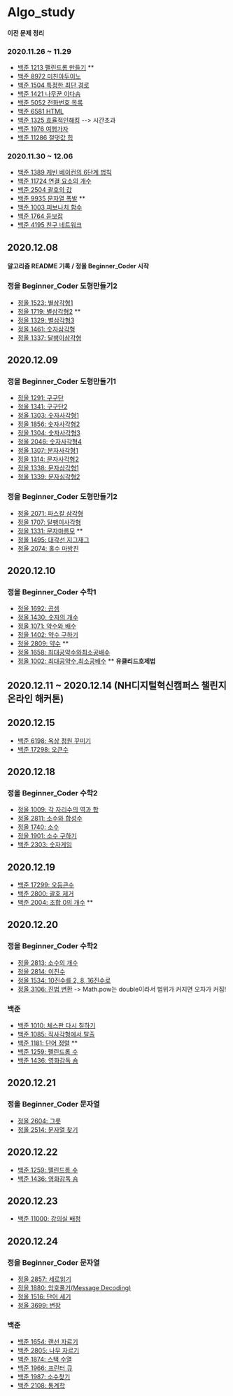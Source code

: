 # Algo_study

#### 이전 문제 정리

### 2020.11.26 ~ 11.29

- [백준 1213 팰린드롬 만들기](https://www.acmicpc.net/problem/1213) \*\*
- [백준 8972 미친아두이노](https://www.acmicpc.net/problem/8972)
- [백준 1504 특정한 최단 경로](https://www.acmicpc.net/problem/1504)
- [백준 1421 나무꾼 이다솜](https://www.acmicpc.net/problem/1421)
- [백준 5052 전화번호 목록](https://www.acmicpc.net/problem/5052)
- [백준 6581 HTML](https://www.acmicpc.net/problem/6581)
- [백준 1325 효율적인해킹](https://www.acmicpc.net/problem/1325) --> 시간초과
- [백준 1976 여행가자](https://www.acmicpc.net/problem/1976)
- [백준 11286 절댓값 힙](https://www.acmicpc.net/problem/11286)

### 2020.11.30 ~ 12.06

- [백준 1389 케빈 베이컨의 6단계 법칙](https://www.acmicpc.net/problem/1389)
- [백준 11724 연결 요소의 개수](https://www.acmicpc.net/problem/11724)
- [백준 2504 괄호의 값](https://www.acmicpc.net/problem/2504)
- [백준 9935 문자열 폭발](https://www.acmicpc.net/problem/9935) \*\*
- [백준 1003 피보나치 함수](https://www.acmicpc.net/problem/1003)
- [백준 1764 듣보잡](https://www.acmicpc.net/problem/1764)
- [백준 4195 친구 네트워크](https://www.acmicpc.net/problem/4195)

## 2020.12.08

#### 알고리즘 README 기록 / 정올 Beginner_Coder 시작

### 정올 Beginner_Coder 도형만들기2

- [정올 1523: 별삼각형1](http://www.jungol.co.kr/bbs/board.php?bo_table=pbank&wr_id=795&sca=2020)
- [정올 1719: 별삼각형2](http://www.jungol.co.kr/bbs/board.php?bo_table=pbank&wr_id=992&sca=2020) \*\*
- [정올 1329: 별삼각형3](http://www.jungol.co.kr/bbs/board.php?bo_table=pbank&wr_id=608&sca=2020)
- [정올 1461: 숫자삼각형](http://www.jungol.co.kr/bbs/board.php?bo_table=pbank&wr_id=914&sca=2020)
- [정올 1337: 달팽이삼각형](http://www.jungol.co.kr/bbs/board.php?bo_table=pbank&wr_id=609&sca=2020)

## 2020.12.09

### 정올 Beginner_Coder 도형만들기1

- [정올 1291: 구구단](http://www.jungol.co.kr/bbs/board.php?bo_table=pbank&wr_id=574&sca=2010)
- [정올 1341: 구구단2](http://www.jungol.co.kr/bbs/board.php?bo_table=pbank&wr_id=2076&sca=2010)
- [정올 1303: 숫자사각형1](http://www.jungol.co.kr/bbs/board.php?bo_table=pbank&wr_id=2069&sca=2010)
- [정올 1856: 숫자사각형2](http://www.jungol.co.kr/bbs/board.php?bo_table=pbank&wr_id=1129&sca=2010)
- [정올 1304: 숫자사각형3](http://www.jungol.co.kr/bbs/board.php?bo_table=pbank&wr_id=2070&sca=2010)
- [정올 2046: 숫자사각형4](http://www.jungol.co.kr/bbs/board.php?bo_table=pbank&wr_id=1316&sca=2010)
- [정올 1307: 문자사각형1](http://www.jungol.co.kr/bbs/board.php?bo_table=pbank&wr_id=2071&sca=2010)
- [정올 1314: 문자사각형2](http://www.jungol.co.kr/bbs/board.php?bo_table=pbank&wr_id=2072&sca=2010)
- [정올 1338: 문자삼각형1](http://www.jungol.co.kr/bbs/board.php?bo_table=pbank&wr_id=2074&sca=2010)
- [정올 1339: 문자심각형2](http://www.jungol.co.kr/bbs/board.php?bo_table=pbank&wr_id=2075&sca=2010)

### 정올 Beginner_Coder 도형만들기2

- [정올 2071: 파스칼 삼각형](http://www.jungol.co.kr/bbs/board.php?bo_table=pbank&wr_id=1335&sca=2020)
- [정올 1707: 달팽이사각형](http://www.jungol.co.kr/bbs/board.php?bo_table=pbank&wr_id=980&sca=2020)
- [정올 1331: 문자마름모](http://www.jungol.co.kr/bbs/board.php?bo_table=pbank&wr_id=2073&sca=2020) \*\*
- [정올 1495: 대각선 지그재그](http://www.jungol.co.kr/bbs/board.php?bo_table=pbank&wr_id=767&sca=2020)
- [정올 2074: 홀수 마방진](http://www.jungol.co.kr/bbs/board.php?bo_table=pbank&wr_id=1338&sca=2020)

## 2020.12.10

### 정올 Beginner_Coder 수학1

- [정올 1692: 곱셈](http://www.jungol.co.kr/bbs/board.php?bo_table=pbank&wr_id=965&sca=2030)
- [정올 1430: 숫자의 개수](http://www.jungol.co.kr/bbs/board.php?bo_table=pbank&wr_id=706&sca=2030)
- [정올 1071: 약수와 배수](http://www.jungol.co.kr/bbs/board.php?bo_table=pbank&wr_id=351&sca=2030)
- [정올 1402: 약수 구하기](http://www.jungol.co.kr/bbs/board.php?bo_table=pbank&wr_id=678&sca=2030)
- [정올 2809: 약수](http://www.jungol.co.kr/bbs/board.php?bo_table=pbank&wr_id=450&sca=2030) \*\*
- [정올 1658: 최대공약수와최소공배수](http://www.jungol.co.kr/bbs/board.php?bo_table=pbank&wr_id=931&sca=2030)
- [정올 1002: 최대공약수,최소공배수](http://www.jungol.co.kr/bbs/board.php?bo_table=pbank&wr_id=281&sca=2030) \*\* **유클리드호제법**

## 2020.12.11 ~ 2020.12.14 (NH디지털혁신캠퍼스 챌린지 온라인 해커톤)

## 2020.12.15

- [백준 6198: 옥상 정원 꾸미기](https://www.acmicpc.net/problem/6198)
- [백준 17298: 오큰수](https://www.acmicpc.net/problem/17298)

## 2020.12.18

### 정올 Beginner_Coder 수학2

- [정올 1009: 각 자리수의 역과 합](http://jungol.co.kr/bbs/board.php?bo_table=pbank&wr_id=288&sca=2040)
- [정올 2811: 소수와 합성수](http://jungol.co.kr/bbs/board.php?bo_table=pbank&wr_id=452&sca=2040)
- [정올 1740: 소수](http://jungol.co.kr/bbs/board.php?bo_table=pbank&wr_id=1013&sca=2040)
- [정올 1901: 소수 구하기](http://jungol.co.kr/bbs/board.php?bo_table=pbank&wr_id=1174&sca=2040)
- [백준 2303: 숫자게임](https://www.acmicpc.net/problem/2303)

## 2020.12.19

- [백준 17299: 오등큰수](https://www.acmicpc.net/problem/17299)
- [백준 2800: 괄호 제거](https://www.acmicpc.net/problem/2800)
- [백준 2004: 조합 0의 개수](https://www.acmicpc.net/problem/2004) \*\*

## 2020.12.20
### 정올 Beginner_Coder 수학2

- [정올 2813: 소수의 개수](http://jungol.co.kr/bbs/board.php?bo_table=pbank&wr_id=2079&sca=2040)
- [정올 2814: 이진수](http://jungol.co.kr/bbs/board.php?bo_table=pbank&wr_id=2080&sca=2040)
- [정올 1534: 10진수를 2, 8, 16진수로](http://jungol.co.kr/bbs/board.php?bo_table=pbank&wr_id=806&sca=2040)
- [정올 3106: 진법 변환](http://jungol.co.kr/bbs/board.php?bo_table=pbank&wr_id=2375&sca=2040) -> Math.pow는 double이라서 범위가 커지면 오차가 커짐!

### 백준

- [백준 1010: 체스판 다시 칠하기](https://www.acmicpc.net/problem/1018)
- [백준 1085: 직사각형에서 탈출](https://www.acmicpc.net/problem/1085)
- [백준 1181: 단어 정렬](https://www.acmicpc.net/problem/1181) \*\*
- [백준 1259: 펠린드롬 수](https://www.acmicpc.net/problem/1259)
- [백준 1436: 영화감독 숌](https://www.acmicpc.net/problem/1436)

## 2020.12.21

### 정올 Beginner_Coder 문자열

- [정올 2604: 그릇](http://jungol.co.kr/bbs/board.php?bo_table=pbank&wr_id=1865&sca=2050)
- [정올 2514: 문자열 찾기](http://jungol.co.kr/bbs/board.php?bo_table=pbank&wr_id=1775&sca=2050)

## 2020.12.22

- [백준 1259: 펠린드롬 수](https://www.acmicpc.net/problem/1259)
- [백준 1436: 영화감독 숌](https://www.acmicpc.net/problem/1436)

## 2020.12.23

- [백준 11000: 강의실 배정](https://www.acmicpc.net/problem/11000)

## 2020.12.24
### 정올 Beginner_Coder 문자열
- [정올 2857: 세로읽기](http://jungol.co.kr/bbs/board.php?bo_table=pbank&wr_id=2119&sca=2050)
- [정올 1880: 암호풀기(Message Decoding)](http://jungol.co.kr/bbs/board.php?bo_table=pbank&wr_id=1153&sca=2050)
- [정올 1516: 단어 세기](http://jungol.co.kr/bbs/board.php?bo_table=pbank&wr_id=788&sca=2050)
- [정올 3699: 변장](http://jungol.co.kr/bbs/board.php?bo_table=pbank&wr_id=3048&sca=2050)

### 백준
- [백준 1654: 랜선 자르기](https://www.acmicpc.net/problem/1654)
- [백준 2805: 나무 자르기](https://www.acmicpc.net/problem/2805)
- [백준 1874: 스택 수열](https://www.acmicpc.net/problem/1874)
- [백준 1966: 프린터 큐](https://www.acmicpc.net/problem/1966)
- [백준 1987: 소수찾기](https://www.acmicpc.net/problem/1987)
- [백준 2108: 통계학](https://www.acmicpc.net/problem/2108)


